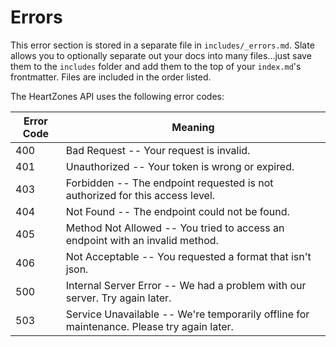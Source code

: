 # Errors

<aside class="notice">
This error section is stored in a separate file in <code>includes/_errors.md</code>. Slate allows you to optionally separate out your docs into many files...just save them to the <code>includes</code> folder and add them to the top of your <code>index.md</code>'s frontmatter. Files are included in the order listed.
</aside>

The HeartZones API uses the following error codes:


Error Code | Meaning
---------- | -------
400 | Bad Request -- Your request is invalid.
401 | Unauthorized -- Your token is wrong or expired.
403 | Forbidden -- The endpoint requested is not authorized for this access level.
404 | Not Found -- The endpoint could not be found.
405 | Method Not Allowed -- You tried to access an endpoint with an invalid method.
406 | Not Acceptable -- You requested a format that isn't json.
500 | Internal Server Error -- We had a problem with our server. Try again later.
503 | Service Unavailable -- We're temporarily offline for maintenance. Please try again later.
